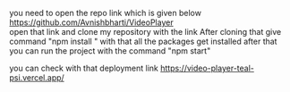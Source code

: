 you need to open the repo link which is given below https://github.com/Avnishbharti/VideoPlayer   
open that link and clone my repository with the link 
After cloning that give command "npm install " with that all the packages get installed 
after that you can run the project with the command "npm start"

you can check with that deployment link https://video-player-teal-psi.vercel.app/